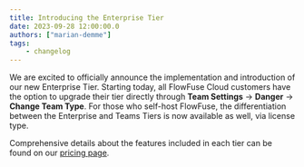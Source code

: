 ```yaml
---
title: Introducing the Enterprise Tier
date: 2023-09-28 12:00:00.0
authors: ["marian-demme"]
tags:
    - changelog
---
```


We are excited to officially announce the implementation and introduction of our new Enterprise Tier. Starting today, all FlowFuse Cloud customers have the option to upgrade their tier directly through **Team Settings** -> **Danger** -> **Change Team Type**. For those who self-host FlowFuse, the differentiation between the Enterprise and Teams Tiers is now available as well, via license type.

Comprehensive details about the features included in each tier can be found on our [pricing page](https://flowfuse.com/pricing/).